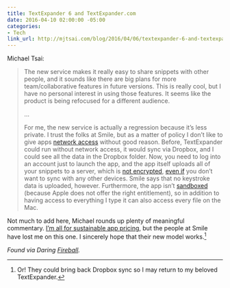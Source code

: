 ```yaml
---
title: TextExpander 6 and TextExpander.com
date: 2016-04-10 02:00:00 -05:00
categories:
- Tech
link_url: http://mjtsai.com/blog/2016/04/06/textexpander-6-and-textexpander-com/
---
```


Michael Tsai:

> The new service makes it really easy to share snippets with other people, and it sounds like there are big plans for more team/collaborative features in future versions. This is really cool, but I have no personal interest in using those features. It seems like the product is being refocused for a different audience.
>
> …
>
> For me, the new service is actually a regression because it’s less private. I trust the folks at Smile, but as a matter of policy I don’t like to give apps [network access](https://www.obdev.at/products/littlesnitch/index.html) without good reason. Before, TextExpander could run without network access, it would sync via Dropbox, and I could see all the data in the Dropbox folder. Now, you need to log into an account just to launch the app, and the app itself uploads all of your snippets to a server, which is [not encrypted](http://tidbits.com/article/16400), [even if](https://twitter.com/ashpole/status/717478778612617216) you don’t want to sync with any other devices. Smile says that no keystroke data is uploaded, however. Furthermore, the app isn’t [sandboxed](https://twitter.com/petermaurer/status/717358286211780608) (because Apple does not offer the right entitlement), so in addition to having access to everything I type it can also access every file on the Mac.

Not much to add here, Michael rounds up plenty of meaningful commentary. [I’m all for sustainable app pricing](/2013/09/the-app-store-problem/), but the people at Smile have lost me on this one. I sincerely hope that their new model works.[^1]

*Found via Daring [Fireball](http://daringfireball.net/linked/2016/04/07/tsai-textexpander).*

[^1]: Or! They could bring back Dropbox sync so I may return to my beloved TextExpander.
